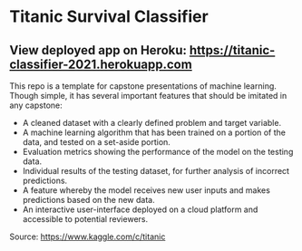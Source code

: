 # Titanic Survival Classifier

## View deployed app on Heroku: https://titanic-classifier-2021.herokuapp.com

This repo is a template for capstone presentations of machine learning. Though simple, it has several important features that should be imitated in any capstone:

* A cleaned dataset with a clearly defined problem and target variable.
* A machine learning algorithm that has been trained on a portion of the data, and tested on a set-aside portion.
* Evaluation metrics showing the performance of the model on the testing data.
* Individual results of the testing dataset, for further analysis of incorrect predictions.
* A feature whereby the model receives new user inputs and makes predictions based on the new data.
* An interactive user-interface deployed on a cloud platform and accessible to potential reviewers.

Source: https://www.kaggle.com/c/titanic
